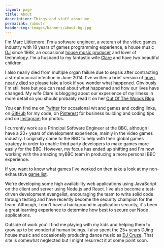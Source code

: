 ```yaml
---
layout: page
title: About
description: Things and stuff about me.
permalink: /about/
header-img: images/banners/about-bg.jpg
---
```


I'm Marc Littlemore. I'm a software engineer, a veteran of the video games industry with 18 years of games programming experience, a house music [DJ](http://www.djcruze.co.uk) since 1988, an occasional [house music producer](http://soundcloud.com/djcruze) and lover of technology. I'm a husband to my fantastic wife [Clare](http://www.clarelittlemore.com) and have two beautiful children.

I also nearly died from multiple organ failure due to sepsis after contracting a streptococcal infection in June 2014. I've written a brief version of [how I nearly died](/how-i-almost-died/) so please take a look if you wonder what happened. Obviously I'm still here but you can read about what happened and how our lives have changed. My wife Clare is blogging about our experience of my illness in more detail so you should probably read it on her [Out Of The Woods Blog](http://outofthewoodsblog.com).

You can find me on [Twitter](https://www.twitter.com/marclittlemore) for occasional wit and games and coding links, on [GitHub](https://www.github.com/MarcL) for my code, on [Pinterest](https://pinterest.com/marclittlemore) for business building and coding tips and on [Instagram](https://www.instagram.com/marclittlemore) for photos.

I currently work as a Principal Software Engineer at the BBC, although I have a 20+ years of development experience, mainly in the video games industry. I originally came to the BBC to help with their global games strategy in order to enable third party developers to make games more easily for the BBC. However, my focus has ended up shifting and I'm now working with the  amazing myBBC team in producing a more personal BBC experience.

If you want to know what games I've worked on then take a look at my non-exhaustive [game list](/games).

We're developing some high availability web applications using JavaScript on the client and server using Node.js and React. I've also become a test-driven development evangelist, encouraging the team to write solid code through testing and have recently become the security champion for the team. Although, I don't have a background in application security, it's been a great learning experience to determine how best to secure our Node applications.

Outside of work you'll find me playing with my kids and helping them to grow up to be wonderful human beings. I also spent the 25+ years DJing house music and occasionally producing dance music as [DJ Cruze](http://www.djcruze.co.uk/). That site is somewhat neglected but I might resurrect it at some point soon.
